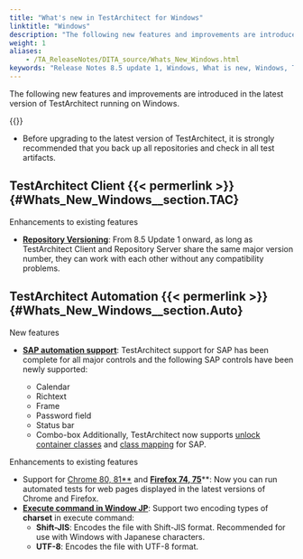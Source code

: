 ```yaml
--- 
title: "What's new in TestArchitect for Windows"
linktitle: "Windows"
description: "The following new features and improvements are introduced in the latest version of TestArchitect running on Windows."
weight: 1
aliases: 
    - /TA_ReleaseNotes/DITA_source/Whats_New_Windows.html
keywords: "Release Notes 8.5 update 1, Windows, What is new, Windows, TestArchitect 8.5 update 1, TestArchitect 8.5 update 1, what is new, Windows"
---
```


The following new features and improvements are introduced in the latest version of TestArchitect running on Windows.

{{<remember>}}

-   Before upgrading to the latest version of TestArchitect, it is strongly recommended that you back up all repositories and check in all test artifacts.

## TestArchitect Client {{< permerlink >}} {#Whats_New_Windows__section.TAC} 

Enhancements to existing features

-   [**Repository Versioning**](/administration-guide/repository-server-management/repository-version#): From 8.5 Update 1 onward, as long as TestArchitect Client and Repository Server share the same major version number, they can work with each other without any compatibility problems.

## TestArchitect Automation {{< permerlink >}} {#Whats_New_Windows__section.Auto} 

New features

-   [**SAP automation support**](/automation-guide/application-testing/testing-sap-applications/#): TestArchitect support for SAP has been complete for all major controls and the following SAP controls have been newly supported:

    -   Calendar
    -   Richtext
    -   Frame
    -   Password field
    -   Status bar
    -   Combo-box
    Additionally, TestArchitect now supports [unlock container classes](/user-guide/interface-definitions/container-classes/unlocking-container-classes#) and [class mapping](/user-guide/interface-definitions/class-mapping/#) for SAP.


Enhancements to existing features

-   Support for [Chrome 80, 81**](/automation-guide/application-testing/testing-web-and-ria-applications/testing-web-applications/) and [**Firefox 74, 75**](/automation-guide/application-testing/testing-web-and-ria-applications/testing-web-applications/)**: Now you can run automated tests for web pages displayed in the latest versions of Chrome and Firefox.
-   [**Execute command in Window JP**](/automation-guide/action-based-testing-language/built-in-actions/system-actions/command-line/execute-command#): Support two encoding types of **charset** in execute command:
    -   **Shift-JIS**: Encodes the file with Shift-JIS format. Recommended for use with Windows with Japanese characters.
    -   **UTF-8**: Encodes the file with UTF-8 format.

